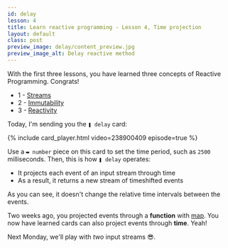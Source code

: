 ```yaml
---
id: delay
lesson: 4
title: Learn reactive programming - Lesson 4, Time projection
layout: default
class: post
preview_image: delay/content_preview.jpg
preview_image_alt: Delay reactive method
---
```


With the first three lessons, you have learned three concepts of Reactive Programming. Congrats!

- 1 - [Streams](/fromEvent)
- 2 - [Immutability](/map)
- 3 - [Reactivity](/listen)

Today, I'm sending you the `❚ delay` card:

{% include card_player.html video=238900409 episode=true %}

Use a `▬ number` piece on this card to set the time period, such as `2500` milliseconds. Then, this is how `❚ delay` operates:

- It projects each event of an input stream through time
- As a result, it returns a new stream of timeshifted events

As you can see, it doesn't change the relative time intervals between the events.

Two weeks ago, you projected events through a **function** with [map](/map). You now have learned cards can also project events through **time**. Yeah!

Next Monday, we'll play with _two_ input streams 😎.